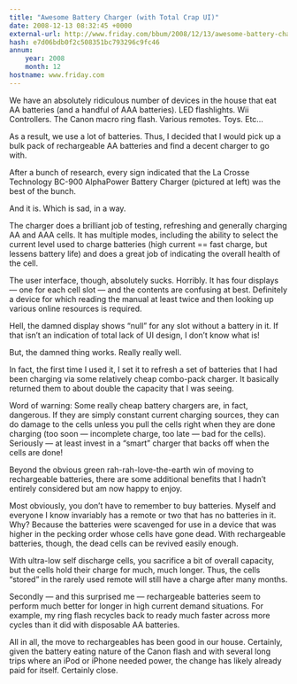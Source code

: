 ```yaml
---
title: "Awesome Battery Charger (with Total Crap UI)"
date: 2008-12-13 08:32:45 +0000
external-url: http://www.friday.com/bbum/2008/12/13/awesome-battery-charger-with-total-crap-ui/
hash: e7d06bdb0f2c508351bc793296c9fc46
annum:
    year: 2008
    month: 12
hostname: www.friday.com
---
```




We have an absolutely ridiculous number of devices in the house that eat AA batteries (and a handful of AAA batteries).   LED flashlights.   Wii Controllers.  The Canon macro ring flash.  Various remotes.  Toys. Etc…

As a result, we use a lot of batteries.   Thus, I decided that I would pick up a bulk pack of rechargeable AA batteries and find a decent charger to go with.

After a bunch of research, every sign indicated that the La Crosse Technology BC-900 AlphaPower Battery Charger
 (pictured at left) was the best of the bunch.

And it is.  Which is sad, in a way.

The charger does a brilliant job of testing, refreshing and generally charging AA and AAA cells.  It has multiple modes, including the ability to select the current level used to charge batteries (high current == fast charge, but lessens battery life) and does a great job of indicating the overall health of the cell.

The user interface, though, absolutely sucks.  Horribly.  It has four displays — one for each cell slot — and the contents are confusing at best. Definitely a device for which reading the manual at least twice and then looking up various online resources is required.

Hell, the damned display shows “null” for any slot without a battery in it.  If that isn’t an indication of total lack of UI design, I don’t know what is!

But, the damned thing works.  Really really well.

In fact, the first time I used it, I set it to refresh a set of batteries that I had been charging via some relatively cheap combo-pack charger.   It basically returned them to about double the capacity that I was seeing.

Word of warning: Some really cheap battery chargers are, in fact, dangerous.  If they are simply constant current charging sources, they can do damage to the cells unless you pull the cells right when they are done charging (too soon — incomplete charge, too late — bad for the cells).   Seriously — at least invest in a “smart” charger that backs off when the cells are done!

Beyond the obvious green rah-rah-love-the-earth win of moving to rechargeable batteries, there are some additional benefits that I hadn’t entirely considered but am now happy to enjoy.

Most obviously, you don’t have to remember to buy batteries.  Myself and everyone I know invariably has a remote or two that has no batteries in it.  Why?  Because the batteries were scavenged for use in a device that was higher in the pecking order whose cells have gone dead.   With rechargeable batteries, though, the dead cells can be revived easily enough.

With ultra-low self discharge cells, you sacrifice a bit of overall capacity, but the cells hold their charge for much, much longer.   Thus, the cells “stored” in the rarely used remote will still have a charge after many months.

Secondly — and this surprised me — rechargeable batteries seem to perform much better for longer in high current demand situations.  For example, my ring flash recycles back to ready much faster across more cycles than it did with disposable AA batteries.

All in all, the move to rechargeables has been good in our house.  Certainly, given the battery eating nature of the Canon flash and with several long trips where an iPod or iPhone needed power, the change has likely already paid for itself.  Certainly close.


